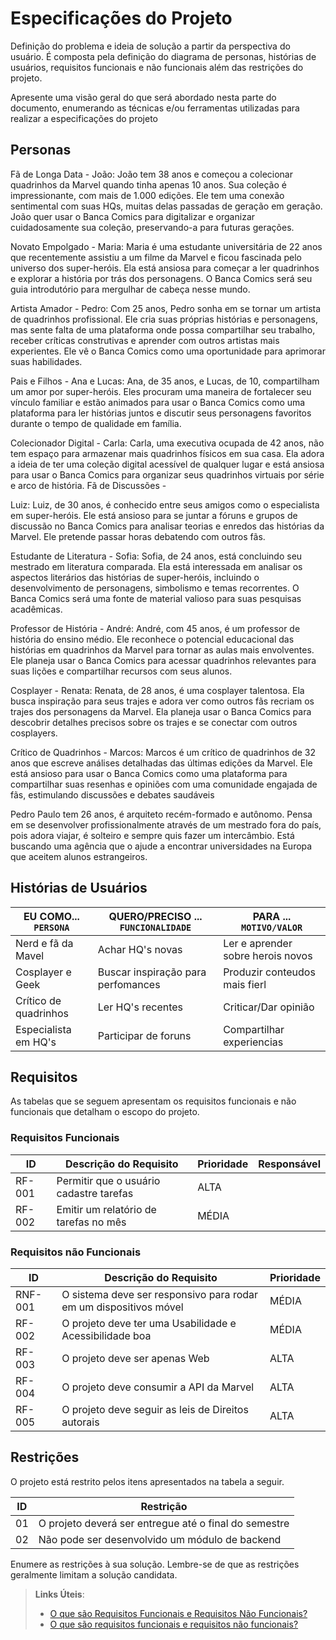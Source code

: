 # Especificações do Projeto

Definição do problema e ideia de solução a partir da perspectiva do usuário. É composta pela definição do  diagrama de personas, histórias de usuários, requisitos funcionais e não funcionais além das restrições do projeto.

Apresente uma visão geral do que será abordado nesta parte do documento, enumerando as técnicas e/ou ferramentas utilizadas para realizar a especificações do projeto

## Personas
Fã de Longa Data - João: João tem 38 anos e começou a colecionar quadrinhos da Marvel quando tinha apenas 10 anos. Sua coleção é impressionante, com mais de 1.000 edições. Ele tem uma conexão sentimental com suas HQs, muitas delas passadas de geração em geração. João quer usar o Banca Comics para digitalizar e organizar cuidadosamente sua coleção, preservando-a para futuras gerações.

Novato Empolgado - Maria: Maria é uma estudante universitária de 22 anos que recentemente assistiu a um filme da Marvel e ficou fascinada pelo universo dos super-heróis. Ela está ansiosa para começar a ler quadrinhos e explorar a história por trás dos personagens. O Banca Comics será seu guia introdutório para mergulhar de cabeça nesse mundo.


Artista Amador - Pedro: Com 25 anos, Pedro sonha em se tornar um artista de quadrinhos profissional. Ele cria suas próprias histórias e personagens, mas sente falta de uma plataforma onde possa compartilhar seu trabalho, receber críticas construtivas e aprender com outros artistas mais experientes. Ele vê o Banca Comics como uma oportunidade para aprimorar suas habilidades.

Pais e Filhos - Ana e Lucas: Ana, de 35 anos, e Lucas, de 10, compartilham um amor por super-heróis. Eles procuram uma maneira de fortalecer seu vínculo familiar e estão animados para usar o Banca Comics como uma plataforma para ler histórias juntos e discutir seus personagens favoritos durante o tempo de qualidade em família.


Colecionador Digital - Carla: Carla, uma executiva ocupada de 42 anos, não tem espaço para armazenar mais quadrinhos físicos em sua casa. Ela adora a ideia de ter uma coleção digital acessível de qualquer lugar e está ansiosa para usar o Banca Comics para organizar seus quadrinhos virtuais por série e arco de história.
Fã de Discussões - 

Luiz: Luiz, de 30 anos, é conhecido entre seus amigos como o especialista em super-heróis. Ele está ansioso para se juntar a fóruns e grupos de discussão no Banca Comics para analisar teorias e enredos das histórias da Marvel. Ele pretende passar horas debatendo com outros fãs.


Estudante de Literatura - Sofia: Sofia, de 24 anos, está concluindo seu mestrado em literatura comparada. Ela está interessada em analisar os aspectos literários das histórias de super-heróis, incluindo o desenvolvimento de personagens, simbolismo e temas recorrentes. O Banca Comics será uma fonte de material valioso para suas pesquisas acadêmicas.


Professor de História - André: André, com 45 anos, é um professor de história do ensino médio. Ele reconhece o potencial educacional das histórias em quadrinhos da Marvel para tornar as aulas mais envolventes. Ele planeja usar o Banca Comics para acessar quadrinhos relevantes para suas lições e compartilhar recursos com seus alunos.


Cosplayer - Renata: Renata, de 28 anos, é uma cosplayer talentosa. Ela busca inspiração para seus trajes e adora ver como outros fãs recriam os trajes dos personagens da Marvel. Ela planeja usar o Banca Comics para descobrir detalhes precisos sobre os trajes e se conectar com outros cosplayers.


Crítico de Quadrinhos - Marcos: Marcos é um crítico de quadrinhos de 32 anos que escreve análises detalhadas das últimas edições da Marvel. Ele está ansioso para usar o Banca Comics como uma plataforma para compartilhar suas resenhas e opiniões com uma comunidade engajada de fãs, estimulando discussões e debates saudáveis


Pedro Paulo tem 26 anos, é arquiteto recém-formado e autônomo. Pensa em se desenvolver profissionalmente através de um mestrado fora do país, pois adora viajar, é solteiro e sempre quis fazer um intercâmbio. Está buscando uma agência que o ajude a encontrar universidades na Europa que aceitem alunos estrangeiros.

## Histórias de Usuários

|EU COMO... `PERSONA`| QUERO/PRECISO ... `FUNCIONALIDADE` |PARA ... `MOTIVO/VALOR`                 |
|--------------------|------------------------------------|----------------------------------------|
|Nerd e fã da Mavel  | Achar HQ's novas                   | Ler e aprender sobre herois novos      |
|Cosplayer e Geek    | Buscar inspiração para perfomances |Produzir conteudos mais fierl           |
|Crítico de quadrinhos|Ler HQ's recentes                  | Criticar/Dar opinião                   |
|Especialista em HQ's| Participar de foruns               |Compartilhar experiencias               |

## Requisitos

As tabelas que se seguem apresentam os requisitos funcionais e não funcionais que detalham o escopo do projeto.

### Requisitos Funcionais

|ID    | Descrição do Requisito  | Prioridade | Responsável |
|------|-----------------------------------------|----| ----|
|RF-001| Permitir que o usuário cadastre tarefas | ALTA |  |
|RF-002| Emitir um relatório de tarefas no mês   | MÉDIA | |


### Requisitos não Funcionais

|ID     | Descrição do Requisito  |Prioridade |
|-------|-------------------------|----|
|RNF-001| O sistema deve ser responsivo para rodar em um dispositivos móvel | MÉDIA | 
|RF-002| O projeto deve ter uma Usabilidade e Acessibilidade boa   | MÉDIA | |
|RF-003| O projeto deve ser apenas Web   | ALTA | |
|RF-004| O projeto deve consumir a API da Marvel   | ALTA | 
|RF-005| O projeto deve seguir as leis de Direitos autorais  | ALTA | |

## Restrições

O projeto está restrito pelos itens apresentados na tabela a seguir.

|ID| Restrição                                             |
|--|-------------------------------------------------------|
|01| O projeto deverá ser entregue até o final do semestre |
|02| Não pode ser desenvolvido um módulo de backend        |


Enumere as restrições à sua solução. Lembre-se de que as restrições geralmente limitam a solução candidata.

> **Links Úteis**:
> - [O que são Requisitos Funcionais e Requisitos Não Funcionais?](https://codificar.com.br/requisitos-funcionais-nao-funcionais/)
> - [O que são requisitos funcionais e requisitos não funcionais?](https://analisederequisitos.com.br/requisitos-funcionais-e-requisitos-nao-funcionais-o-que-sao/)
